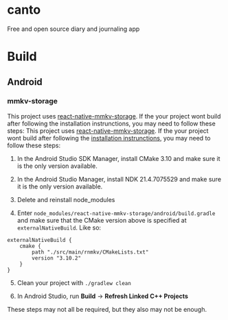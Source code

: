 # canto

Free and open source diary and journaling app

# Build

## Android

### mmkv-storage

This project uses [react-native-mmkv-storage](https://github.com/ammarahm-ed/react-native-mmkv-storage). If the your project wont build after following the installation instrunctions, you may need to follow these steps:
This project uses [react-native-mmkv-storage](https://github.com/ammarahm-ed/react-native-mmkv-storage). If the your project wont build after following the [installation instrunctions](), you may need to follow these steps:

1. In the Android Studio SDK Manager, install CMake 3.10 and make sure it is the only version available. 

2. In the Android Studio Manager, install NDK 21.4.7075529 and make sure it is the only version available. 

3. Delete and reinstall node_modules

4. Enter `node_modules/react-native-mmkv-storage/android/build.gradle` and make sure that the CMake version above is specified at `externalNativeBuild`. Like so:

```
externalNativeBuild {
    cmake {
        path "./src/main/rnmkv/CMakeLists.txt"
        version "3.10.2"
    }
}
```

5. Clean your project with `./gradlew clean`

6. In Android Studio, run **Build** -> **Refresh Linked C++ Projects**

These steps may not all be required, but they also may not be enough.

